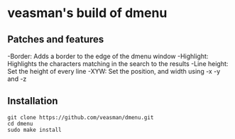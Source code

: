 # veasman's build of dmenu

## Patches and features
-Border: Adds a border to the edge of the dmenu window
-Highlight: Highlights the characters matching in the search to the results
-Line height: Set the height of every line
-XYW: Set the position, and width using -x -y and -z

## Installation
```
git clone https://github.com/veasman/dmenu.git
cd dmenu
sudo make install
```
